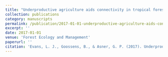 ```yaml
---
title: "Underproductive agriculture aids connectivity in tropical forests"
collection: publications
category: manuscripts
permalink: /publication/2017-01-01-underproductive-agriculture-aids-connectivity-in-tropical-forests
excerpt: ''
date: 2017-01-01
venue: 'Forest Ecology and Management'
paperurl: ''
citation: 'Evans, L. J., Goossens, B., & Asner, G. P. (2017). Underproductive agriculture aids connectivity in tropical forests. Forest Ecology and Management, 401, 159-165.'
---
```

